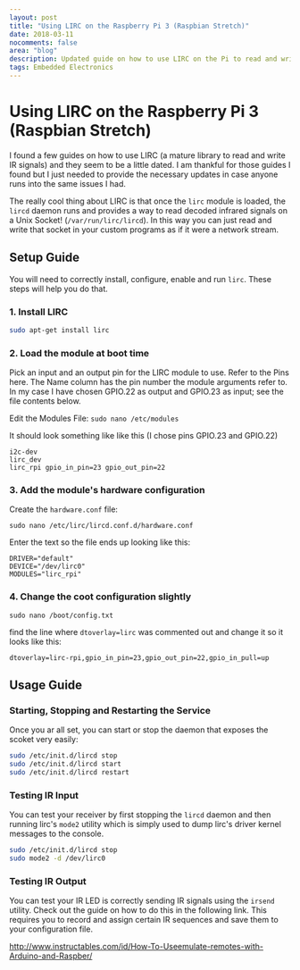 ```yaml
---
layout: post
title: "Using LIRC on the Raspberry Pi 3 (Raspbian Stretch)"
date: 2018-03-11
nocomments: false
area: "blog"
description: Updated guide on how to use LIRC on the Pi to read and write IR signals
tags: Embedded Electronics
---
```


# Using LIRC on the Raspberry Pi 3 (Raspbian Stretch)

I found a few guides on how to use LIRC (a mature library to read and write IR signals) and they seem to be a little dated. I am thankful for those guides I found but I just needed to provide the necessary updates in case anyone runs into the same issues I had.

The really cool thing about LIRC is that once the `lirc` module is loaded, the `lircd` daemon runs and provides a way to read decoded infrared signals on a Unix Socket! (`/var/run/lirc/lircd`). In this way you can just read and write that socket in your custom programs as if it were a network stream.

## Setup Guide

You will need to correctly install, configure, enable and run `lirc`. These steps will help you do that.

### 1. Install LIRC
```bash
sudo apt-get install lirc
```

### 2. Load the module at boot time

Pick an input and an output pin for the LIRC module to use. Refer to the Pins here. The Name column has the pin number the module arguments refer to.
In my case I have chosen GPIO.22 as output and GPIO.23 as input; see the file contents below.

Edit the Modules File:
```sudo nano /etc/modules```

It should look something like like this (I chose pins GPIO.23 and GPIO.22)
```
i2c-dev
lirc_dev
lirc_rpi gpio_in_pin=23 gpio_out_pin=22
```

### 3. Add the module's hardware configuration
Create the ```hardware.conf``` file:

```
sudo nano /etc/lirc/lircd.conf.d/hardware.conf
```

Enter the text so the file ends up looking like this:

```
DRIVER="default"
DEVICE="/dev/lirc0"
MODULES="lirc_rpi"
```

### 4. Change the coot configuration slightly
```
sudo nano /boot/config.txt
```

find the line where `dtoverlay=lirc` was commented out and change it so it looks like this:
```
dtoverlay=lirc-rpi,gpio_in_pin=23,gpio_out_pin=22,gpio_in_pull=up
```

## Usage Guide

### Starting, Stopping and Restarting the Service

Once you ar all set, you can start or stop the daemon that exposes the scoket very easily:

```bash
sudo /etc/init.d/lircd stop
sudo /etc/init.d/lircd start
sudo /etc/init.d/lircd restart
```

### Testing IR Input

You can test your receiver by first stopping the `lircd` daemon and then running lirc's `mode2` utility which is simply used to dump lirc's driver kernel messages to the console.

```bash
sudo /etc/init.d/lircd stop
sudo mode2 -d /dev/lirc0
```

### Testing IR Output

You can test your IR LED is correctly sending IR signals using the ```irsend``` utility. Check out the guide on how to do this in the following link. This requires you to record and assign certain IR sequences and save them to your configuration file.

http://www.instructables.com/id/How-To-Useemulate-remotes-with-Arduino-and-Raspber/


